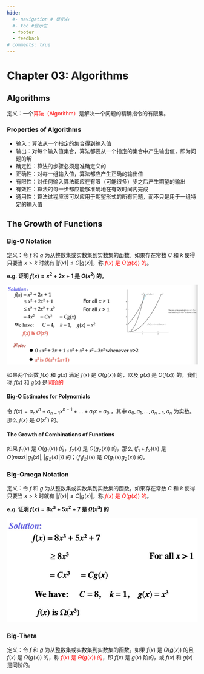 ```yaml
---
hide:
  #- navigation # 显示右
  #- toc #显示左
  - footer
  - feedback
# comments: true
---  
```


# Chapter 03: Algorithms

## Algorithms

定义：一个<font color="red">算法（Algorithm）</font>是解决一个问题的精确指令的有限集。

### Properties of Algorithms

- 输入：算法从一个指定的集合得到输入值
- 输出：对每个输入值集合，算法都要从一个指定的集合中产生输出值，即为问题的解
- 确定性：算法的步骤必须是准确定义的
- 正确性：对每一组输入值，算法都应产生正确的输出值
- 有限性：对任何输入算法都应在有限（可能很多）步之后产生期望的输出
- 有效性：算法的每一步都应能够准确地在有效时间内完成
- 通用性：算法过程应该可以应用于期望形式的所有问题，而不只是用于一组特定的输入值

## The Growth of Functions

### Big-O Notation

定义：令 $f$ 和 $g$ 为从整数集或实数集到实数集的函数。如果存在常数 $C$ 和 $k$ 使得只要当 $x>k$ 时就有 $|f(x)|\leq C|g(x)|$，称<font color="red"> $f(x)$ 是 $O(g(x))$ 的</font>。

**e.g. 证明 $f(x)=x^2+2x+1$ 是 $O(x^2)$ 的。**

![image-20240331134904691](../../../assets/image-20240331134904691.png)

如果两个函数 $f(x)$ 和 $g(x)$ 满足 $f(x)$ 是 $O(g(x))$ 的，以及 $g(x)$ 是 $O(f(x))$ 的，我们称 $f(x)$ 和 $g(x)$ 是<font color="red">同阶的</font>

#### Big-O Estimates for Polynomials

令 $f(x)=a_nx^n+a_{n-1}x^{n-1}+...+a_1x+a_0$ ，其中 $a_0,a_1,...,a_{n-1},a_n$ 为实数。那么 $f(x)$ 是 $O(x^n)$ 的。

#### The Growth of Combinations of Functions

如果 $f_1(x)$ 是 $O(g_1(x))$ 的，$f_2(x)$ 是 $O(g_2(x))$ 的，那么 $(f_1+f_2)(x)$ 是 $O(max\{|g_1(x)|,|g_2(x)|\})$ 的；$(f_1f_2)(x)$ 是 $O(g_1(x)g_2(x))$ 的。

### Big-Omega Notation

定义：令 $f$ 和 $g$ 为从整数集或实数集到实数集的函数。如果存在常数 $C$ 和 $k$ 使得只要当 $x>k$ 时就有 $|f(x)|\geq C|g(x)|$，称<font color="red"> $f(x)$ 是 $\Omega(g(x))$ 的</font>。

**e.g. 证明 $f(x)=8x^3+5x^2+7$ 是 $\Omega(x^3)$ 的**

![image-20240331145505743](../../../assets/image-20240331145505743.png)

### Big-Theta

定义：令 $f$ 和 $g$ 为从整数集或实数集到实数集的函数。如果 $f(x)$ 是 $O(g(x))$ 的且 $f(x)$ 是 $\Omega(g(x))$ 的，称<font color="red"> $f(x)$ 是 $\Theta(g(x))$ 的</font>，即 $f(x)$ 是 $g(x)$ 阶的，或 $f(x)$ 和 $g(x)$ 是同阶的。